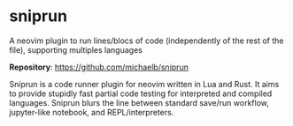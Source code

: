 # sniprun

A neovim plugin to run lines/blocs of code (independently of the rest of the file), supporting multiples languages

**Repository**: <https://github.com/michaelb/sniprun>

Sniprun is a code runner plugin for neovim written in Lua and Rust.
It aims to provide stupidly fast partial code testing for interpreted and compiled languages.
Sniprun blurs the line between standard save/run workflow, jupyter-like notebook, and REPL/interpreters.
